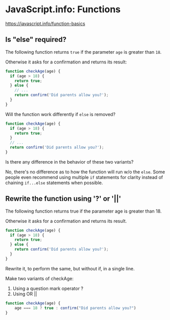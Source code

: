 # JavaScript.info: Functions

https://javascript.info/function-basics

## Is "else" required?

The following function returns `true` if the parameter `age` is greater than `18`.

Otherwise it asks for a confirmation and returns its result:

```js
function checkAge(age) {
  if (age > 18) {
    return true;
  } else {
    // ...
    return confirm('Did parents allow you?');
  }
}
```
Will the function work differently if `else` is removed?

```js
function checkAge(age) {
  if (age > 18) {
    return true;
  }
  // ...
  return confirm('Did parents allow you?');
}
```

Is there any difference in the behavior of these two variants?

No, there's no difference as to how the function will run w/o the `else`. Some people even recommend using multiple `if` statements for clarity instead of chaining `if...else` statements when possible.

## Rewrite the function using '?' or '||'

The following function returns true if the parameter age is greater than 18.

Otherwise it asks for a confirmation and returns its result.

```js
function checkAge(age) {
  if (age > 18) {
    return true;
  } else {
    return confirm('Did parents allow you?');
  }
}
```

Rewrite it, to perform the same, but without if, in a single line.

Make two variants of checkAge:

1. Using a question mark operator ?
2. Using OR ||

```js
function checkAge(age) {
    age === 18 ? true : confirm("Did parents allow you?")
}
```